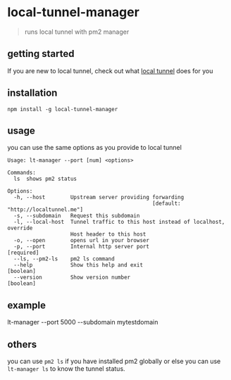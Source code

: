 # local-tunnel-manager

> runs local tunnel with pm2 manager

## getting started
If you are new to local tunnel, check out what [local tunnel](https://localtunnel.github.io/www/) does for you

## installation
```shell
npm install -g local-tunnel-manager
```
## usage
you can use the same options as you provide to local tunnel

```
Usage: lt-manager --port [num] <options>

Commands:
  ls  shows pm2 status

Options:
  -h, --host        Upstream server providing forwarding
                                              [default: "http://localtunnel.me"]
  -s, --subdomain   Request this subdomain
  -l, --local-host  Tunnel traffic to this host instead of localhost, override
                    Host header to this host
  -o, --open        opens url in your browser
  -p, --port        Internal http server port                         [required]
  --ls, --pm2-ls    pm2 ls command
  --help            Show this help and exit                            [boolean]
  --version         Show version number                                [boolean]
```

## example
lt-manager --port 5000 --subdomain mytestdomain

## others
you can use `pm2 ls` if you have installed pm2 globally or else you can use `lt-manager ls` to know the tunnel status.

